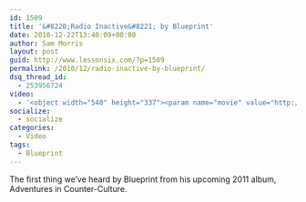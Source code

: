 ```yaml
---
id: 1509
title: '&#8220;Radio Inactive&#8221; by Blueprint'
date: 2010-12-22T13:40:09+00:00
author: Sam Morris
layout: post
guid: http://www.lessonsix.com/?p=1509
permalink: /2010/12/radio-inactive-by-blueprint/
dsq_thread_id:
  - 253956724
video:
  - '<object width="540" height="337"><param name="movie" value="http://www.youtube.com/v/bnKdnDS9KtM?fs=1&hl=en_GB"></param><param name="allowFullScreen" value="true"></param><param name="allowscriptaccess" value="always"></param><embed src="http://www.youtube.com/v/bnKdnDS9KtM?fs=1&hl=en_GB" type="application/x-shockwave-flash" width="540" height="337" allowscriptaccess="always" allowfullscreen="true"></embed></object>'
socialize:
  - socialize
categories:
  - Video
tags:
  - Blueprint
---
```

The first thing we&#8217;ve heard by Blueprint from his upcoming 2011 album, Adventures in Counter-Culture.